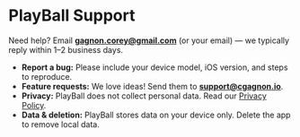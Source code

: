 # PlayBall Support

Need help? Email **gagnon.corey@gmail.com** (or your email) — we typically reply within 1–2 business days.

- **Report a bug:** Please include your device model, iOS version, and steps to reproduce.
- **Feature requests:** We love ideas! Send them to **support@cgagnon.io**.
- **Privacy:** PlayBall does not collect personal data. Read our [Privacy Policy](/privacy.md).
- **Data & deletion:** PlayBall stores data on your device only. Delete the app to remove local data.
